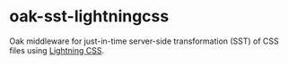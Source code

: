 # oak-sst-lightningcss
Oak middleware for just-in-time server-side transformation (SST) of CSS files using [Lightning CSS](https://lightningcss.dev/). 